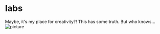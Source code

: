 # labs
Maybe, it's my place for creativity?!
This has some truth. 
But who knows...
![picture](https://github.com/FutureTribute/labs/raw/math/to/11.jpg)
